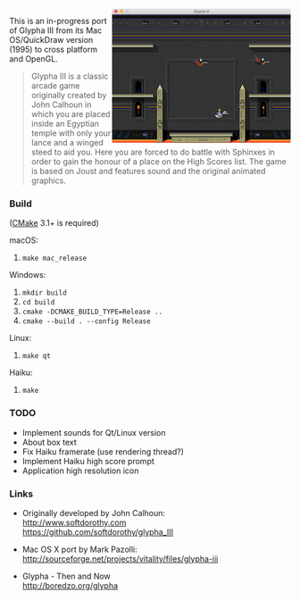 <img src="/screenshot_mac.png?raw=true" alt="Mac screenshot" align="right">

This is an in-progress port of Glypha III from its Mac OS/QuickDraw version (1995) to cross platform and OpenGL.

> Glypha III is a classic arcade game originally created by John Calhoun in which you are placed inside an Egyptian temple with only your lance and a winged steed to aid you. Here you are forced to do battle with Sphinxes in order to gain the honour of a place on the High Scores list. The game is based on Joust and features sound and the original animated graphics.

### Build

([CMake](https://cmake.org) 3.1+ is required)

macOS:

1. `make mac_release `

Windows:

1. `mkdir build`
2. `cd build`
3. `cmake -DCMAKE_BUILD_TYPE=Release ..`
4. `cmake --build . --config Release`

Linux:

1. `make qt`

Haiku:

1. `make`

### TODO

- Implement sounds for Qt/Linux version
- About box text
- Fix Haiku framerate (use rendering thread?)
- Implement Haiku high score prompt
- Application high resolution icon

### Links

- Originally developed by John Calhoun:  
<http://www.softdorothy.com>  
<https://github.com/softdorothy/glypha_III>

- Mac OS X port by Mark Pazolli:  
<http://sourceforge.net/projects/vitality/files/glypha-iii>

- Glypha - Then and Now  
<http://boredzo.org/glypha>
